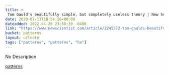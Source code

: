 ```yaml
---
title: > 
 Tom Gauld's beautifully simple, but completely useless theory | New Scientist
date: 2020-07-13T18:54:26+00:00
dateadded: 2022-04-20 23:58:39 -0400
link: "https://www.newscientist.com/article/2245572-tom-gaulds-beautifully-simple-but-completely-useless-theory/"
bucket: patterns
layout: urlnote
tags: ["patterns", "patterns", "ha"]
--- 
```

No Description
 <!-- end excerpt --> 
<div class='bucket'><a class='internal-link' href='/buckets/patterns'>patterns</a></div> 
